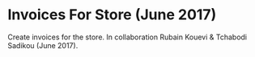 # Invoices For Store (June 2017)
Create invoices for the store. In collaboration Rubain Kouevi & Tchabodi Sadikou (June 2017).
